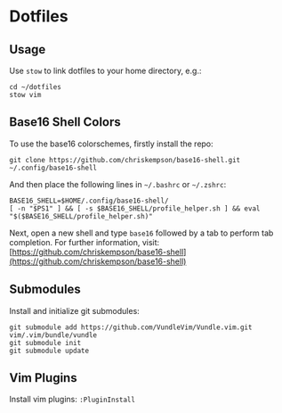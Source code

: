 # Dotfiles

## Usage
Use `stow` to link dotfiles to your home directory, e.g.:

```
cd ~/dotfiles
stow vim
```

## Base16 Shell Colors
To use the base16 colorschemes, firstly install the repo:

```
git clone https://github.com/chriskempson/base16-shell.git ~/.config/base16-shell
```

And then place the following lines in `~/.bashrc` or `~/.zshrc`:

```
BASE16_SHELL=$HOME/.config/base16-shell/
[ -n "$PS1" ] && [ -s $BASE16_SHELL/profile_helper.sh ] && eval "$($BASE16_SHELL/profile_helper.sh)"
```

Next, open a new shell and type `base16` followed by a tab to perform tab completion.
For further information, visit: [https://github.com/chriskempson/base16-shell](https://github.com/chriskempson/base16-shell)

## Submodules
Install and initialize git submodules:

```
git submodule add https://github.com/VundleVim/Vundle.vim.git vim/.vim/bundle/vundle
git submodule init
git submodule update
```

## Vim Plugins
Install vim plugins: `:PluginInstall`

